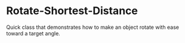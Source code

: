 Rotate-Shortest-Distance
========================

Quick class that demonstrates how to make an object rotate with ease toward a target angle.
